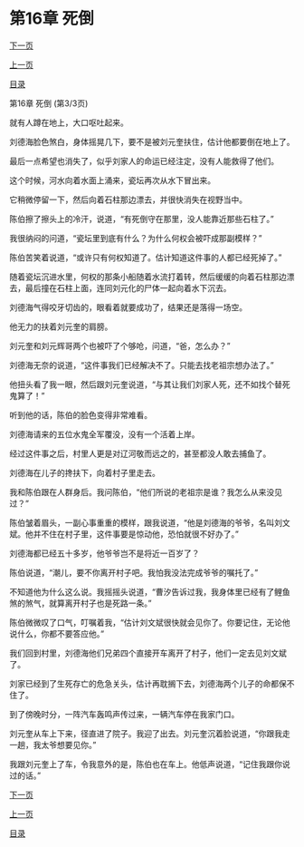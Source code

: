 <h1>第16章   死倒</h1>
            <div><p><a href="./0048_%E7%AC%AC17%E7%AB%A0_%E5%9B%B0%E9%BE%99%E5%85%A5%E6%B0%B4.md">下一页</a></p><p><a href="./0046_%E7%AC%AC16%E7%AB%A0_%E6%AD%BB%E5%80%92.md">上一页</a></p><p><a href="../">目录</a></p></div>
            <div><p>第16章   死倒 (第3/3页)</p><p>就有人蹲在地上，大口呕吐起来。</p><p>刘德海脸色煞白，身体摇晃几下，要不是被刘元奎扶住，估计他都要倒在地上了。</p><p>最后一点希望也消失了，似乎刘家人的命运已经注定，没有人能救得了他们。</p><p>这个时候，河水向着水面上涌来，瓷坛再次从水下冒出来。</p><p>它稍微停留一下，然后向着石柱那边漂去，并很快消失在视野当中。</p><p>陈伯擦了擦头上的冷汗，说道，“有死倒守在那里，没人能靠近那些石柱了。”</p><p>我很纳闷的问道，“瓷坛里到底有什么？为什么何权会被吓成那副模样？”</p><p>陈伯苦笑着说道，“或许只有何权知道了。估计知道这件事的人都已经死掉了。”</p><p>随着瓷坛沉进水里，何权的那条小船随着水流打着转，然后缓缓的向着石柱那边漂去，最后撞在石柱上面，连同刘元化的尸体一起向着水下沉去。</p><p>刘德海气得咬牙切齿的，眼看着就要成功了，结果还是落得一场空。</p><p>他无力的扶着刘元奎的肩膀。</p><p>刘元奎和刘元辉哥两个也被吓了个够呛，问道，“爸，怎么办？”</p><p>刘德海无奈的说道，“这件事我们已经解决不了。只能去找老祖宗想办法了。”</p><p>他扭头看了我一眼，然后跟刘元奎说道，“与其让我们刘家人死，还不如找个替死鬼算了！”</p><p>听到他的话，陈伯的脸色变得非常难看。</p><p>刘德海请来的五位水鬼全军覆没，没有一个活着上岸。</p><p>经过这件事之后，村里人更是对辽河敬而远之的，甚至都没人敢去捕鱼了。</p><p>刘德海在儿子的搀扶下，向着村子里走去。</p><p>我和陈伯跟在人群身后。我问陈伯，“他们所说的老祖宗是谁？我怎么从来没见过？”</p><p>陈伯皱着眉头，一副心事重重的模样，跟我说道，“他是刘德海的爷爷，名叫刘文斌。他并不住在村子里，这件事要是惊动他，恐怕就很不好办了。”</p><p>刘德海都已经五十多岁，他爷爷岂不是将近一百岁了？</p><p>陈伯说道，“潮儿，要不你离开村子吧。我怕我没法完成爷爷的嘱托了。”</p><p>不知道他为什么这么说。我摇摇头说道，“曹汐告诉过我，我身体里已经有了鲤鱼煞的煞气，就算离开村子也是死路一条。”</p><p>陈伯微微叹了口气，叮嘱着我，“估计刘文斌很快就会见你了。你要记住，无论他说什么，你都不要答应他。”</p><p>我们回到村里，刘德海他们兄弟四个直接开车离开了村子，他们一定去见刘文斌了。</p><p>刘家已经到了生死存亡的危急关头，估计再耽搁下去，刘德海两个儿子的命都保不住了。</p><p>到了傍晚时分，一阵汽车轰鸣声传过来，一辆汽车停在我家门口。</p><p>刘元奎从车上下来，径直进了院子。我迎了出去。刘元奎沉着脸说道，“你跟我走一趟，我太爷想要见你。”</p><p>我跟刘元奎上了车，令我意外的是，陈伯也在车上。他低声说道，“记住我跟你说过的话。”</p></div>
            <div><p><a href="./0048_%E7%AC%AC17%E7%AB%A0_%E5%9B%B0%E9%BE%99%E5%85%A5%E6%B0%B4.md">下一页</a></p><p><a href="./0046_%E7%AC%AC16%E7%AB%A0_%E6%AD%BB%E5%80%92.md">上一页</a></p><p><a href="../">目录</a></p></div>